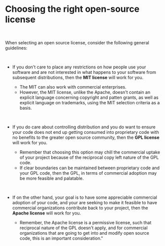 # Choosing the right open-source license

<br/>
    
When selecting an open source license, consider the following general guidelines:

<br/>

- If you don't care to place any restrictions on how people use your software and are not interested in what happens to your software from subsequent distributions, then the **MIT license** will work for you. 
   
   - The MIT can also work with commercial enterprises. 
   - However, the MIT license, unlike the Apache, doesn't contain an explicit language concerning copyright and patten grants, as well as explicit language on trademarks, using the MIT selection criteria as a basis.
    
<br/>

- If you do care about controlling distribution and you do want to ensure your code does not end up getting consumed into proprietary code with no benefits to the greater open source community, then the **GPL license** will work for you. 
   
   - Remember that choosing this option may chill the commercial uptake of your project because of the reciprocal copy left nature of the GPL code. 
   - If clear boundaries can be maintained between proprietary code and your GPL code, then the GPL, in terms of commercial adoption may be more feasible and palatable.
    
<br/>

- If on the other hand, your goal is to have some appreciable commercial adoption of your code, and your are seeking to make it feasible to have commercial organizations contribute back to your project, then the **Apache license** will work for you.
    
    - Remember, the Apache license is a permissive license, such that reciprocal nature of the GPL doesn't apply, and for commercial organizations that are going to get into and modify open source code, this is an important consideration."
